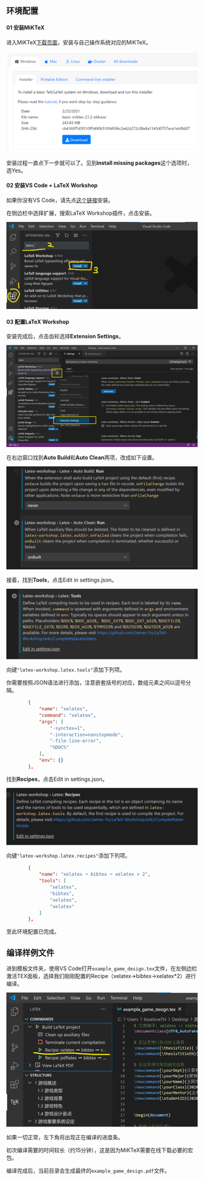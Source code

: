 ## 环境配置

#### 01 安装MiKTeX

进入MiKTeX[下载页面](https://miktex.org/download)，安装与自己操作系统对应的MiKTeX。

![image-20210225235854834](imgs/image-20210225235854834.png)

安装过程一直点下一步就可以了。见到**install missing packages**这个选项时，选Yes。



#### 02 安装VS Code + LaTeX Workshop

如果你没有VS Code，请先点[这个链接](https://code.visualstudio.com/Download)安装。

在侧边栏中选择扩展，搜索LaTeX Workshop插件，点击安装。

![image-20210226000822352](imgs/image-20210226000822352.png)



#### 03 配置LaTeX Workshop

安装完成后，点击齿轮选择**Extension Settings**。

![image-20210226004017922](imgs/image-20210226004017922.png)

在右边窗口找到**Auto Build**和**Auto Clean**两项，改成如下设置。

![image-20210226002523413](imgs/image-20210226002523413.png)

接着，找到**Tools**，点击Edit in settings.json。

![image-20210226002938132](imgs/image-20210226002938132.png)

向键`"latex-workshop.latex.tools"`添加下列项。

你需要按照JSON语法进行添加，注意嵌套括号的对应，数组元素之间以逗号分隔。

```json
		{
            "name": "xelatex",
            "command": "xelatex",
            "args": [
                "-synctex=1",
                "-interaction=nonstopmode",
                "-file-line-error",
                "%DOC%"
            ],
            "env": {}
        },
```

找到**Recipes**，点击Edit in settings.json。

![image-20210226002617371](imgs/image-20210226002617371.png)

向键`"latex-workshop.latex.recipes"`添加下列项。

```json
        {
            "name": "xelatex ➞ bibtex ➞ xelatex × 2",
            "tools": [
                "xelatex",
                "bibtex",
                "xelatex",
                "xelatex"
            ]
        },
```

至此环境配置已完成。



## 编译样例文件

进到模板文件夹，使用VS Code打开`example_game_design.tex`文件，在左侧边栏激活TEX面板，选择我们刚刚配置的Recipe（xelatex->bibtex->xelatex*2）进行编译。

![image-20210226005220395](imgs/image-20210226005220395.png)

如果一切正常，左下角将出现正在编译的进度条。

初次编译需要的时间较长（约15分钟），这是因为MiKTeX需要在线下载必要的宏包。

编译完成后，当前目录会生成最终的`example_game_design.pdf`文件。